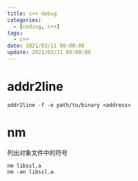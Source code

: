 ```yaml
---
title: c++ debug
categories: 
  - [coding, c++]
tags:
  - c++
date: 2021/03/11 00:00:00
update: 2021/03/11 00:00:00
---
```


# addr2line

```shell
addr2line -f -e path/to/binary <address>
```

# nm

列出对象文件中的符号

```shell
nm libssl.a 
nm -an libssl.a 
```


